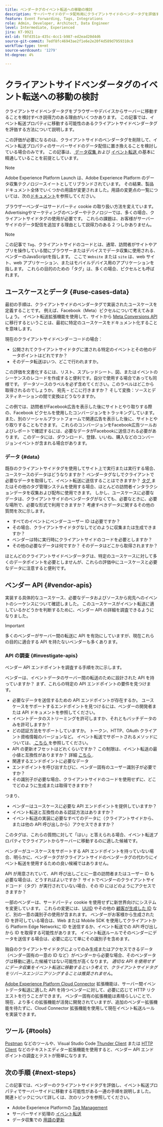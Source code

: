 ```yaml
---
title: ベンダータグのイベント転送への移動の検討
description: サーバーサイドのデータ配布用にクライアントサイドのベンダータグを評価する方法を説明します。
feature: Event Forwarding, Tags, Integrations
role: Admin, Developer, Architect, Data Engineer
level: Intermediate, Experienced
jira: KT-9921
exl-id: f8fd351a-435c-4cc1-b987-ed2ead20d4d6
source-git-commit: 7edf8fc46943ae2f1e6e2e20f4d589d7959310c8
workflow-type: tm+mt
source-wordcount: '1279'
ht-degree: 4%

---
```


# クライアントサイドベンダータグのイベント転送への移動の検討

クライアントサイドベンダータグをブラウザーやデバイスからサーバーに移動することを検討すべき説得力のある理由がいくつかあります。 この記事では、イベント転送プロパティに移動する可能性のあるクライアントサイドベンダータグを評価する方法について説明します。

この評価が必要になるのは、クライアントサイドのベンダータグを削除して、イベント転送プロパティのサーバーサイドのデータ配信に置き換えることを検討している場合のみです。 この記事は、[ データ収集 ](https://experienceleague.adobe.com/docs/data-collection.html?lang=ja) および [ イベント転送 ](https://experienceleague.adobe.com/docs/experience-platform/tags/event-forwarding/overview.html?lang=ja) の基本に精通していることを前提としています。

>[!NOTE]
>
>Adobe Experience Platform Launch は、Adobe Experience Platform のデータ収集テクノロジースイートとしてリブランドされています。 その結果、製品ドキュメント全体でいくつかの用語が変更されました。用語の変更点の一覧については、次の[ドキュメント](https://experienceleague.adobe.com/docs/experience-platform/tags/term-updates.html?lang=ja)を参照してください。

ブラウザーベンダーはサードパーティ cookie の取り扱い方法を変えています。 Advertisingやマーケティングのベンダーやテクノロジーでは、多くの場合、クライアントサイドタグの使用が必要です。 これらの課題は、お客様がサーバーサイドのデータ配信を追加する理由として説得力のある 2 つしかありません。

>[!NOTE]
>
>この記事で `Tag`、クライアントサイドのコードとは、通常、訪問者がサイトやアプリを操作している間にブラウザーまたはデバイスでデータ収集に使用される、ベンダーのJavaScriptを指します。 ここで `Website` または `site` は、web サイト、web アプリケーション、またはモバイルデバイス用のアプリケーションを指します。 これらの目的のための「タグ」は、多くの場合、ピクセルとも呼ばれます。

## ユースケースとデータ {#use-cases-data}

最初の手順は、クライアントサイドのベンダータグで実装されたユースケースを定義することです。 例えば、Facebook（Meta）ピクセルについて考えてみましょう。 イベント転送拡張機能を使用して、サイトから [Meta Conversions API](https://exchange.adobe.com/apps/ec/109168/meta-conversions-api) に移行するということは、最初に特定のユースケースをドキュメント化することを意味します。

現在のクライアントサイドベンダーコードの場合：

- 公開されてクライアントサイドタグに渡される特定のイベントとその他のデータポイントはどれですか？
- そのデータ転送はいつ、どこで行われますか。

この評価を文書化するには、リスト、スプレッドシート、図、またはイベントのシーケンスのレコードを作成すると便利です。自分で使用する場合であっても同様です。 データソースのラベルを必ず含めてください。このラベルはどこから取得されるのでしょうか。 宛先 – どこに行きますか？ そして変換：ソースとデスティネーションの間で変換はどうなりますか。

この例では、訪問者がFacebook広告を表示した後にサイトとやり取りする際の、Facebook ピクセルを使用したコンバージョンをトラッキングしています。 また、別のソーシャルプラットフォームで関連広告を表示した後に、サイトとやり取りすることもできます。 これらのコンバージョンをFacebook広告ツールおよびレポートで確認するには、必要なデータがFacebookに送信される必要があります。 このデータには、ダウンロード、登録、いいね、購入などのコンバージョンイベントが含まれる場合があります。

### データ {#data}

既存のクライアントサイドタグを使用してサイト上で実行または実行する場合、ユースケースのデータはどうなりますか？ ベンダータグなしでクライアントで必要なデータを取得して、イベント転送に送信することはできますか？ [ タグ ](https://experienceleague.adobe.com/docs/experience-platform/tags/home.html?lang=ja) またはその他のタグ管理システムを使用する場合、ほとんどの訪問者インタラクションデータを収集および配布に使用できます。 しかし、ユースケースに必要なデータは、クライアントサイドのベンダータグがなくても、必要なときに、必要な場所で、必要な形式で利用できますか？ 考慮すべきデータに関するその他の質問を次に示します。

- すべてのイベントにベンダーユーザー ID は必要ですか？
- その場合、クライアントサイドタグなしでどのように収集または生成できますか？
- ベンダーは特に実行時にクライアントサイドのコードを必要としますか？
- その他の必要なデータは何ですか？ そのデータはどこから取得されますか？

ほとんどのクライアントサイドベンダータグは、特定のユースケースに対して多くのデータポイントを必要としませんが、これらの評価中にユースケースと必要なデータに注意すると便利です。

## ベンダー API {#vendor-apis}

実装する具体的なユースケース、必要なデータおよびソースから宛先へのイベントのシーケンスについて確認しました。 このユースケースがイベント転送に適しているかどうかを判断するために、ベンダー API の詳細を調査できるようになりました。

>[!IMPORTANT]
>
>多くのベンダーがサーバー間の転送に API を有効にしていますが、現在これらの目的に適合する API を持たないベンダーも多くあります。

### API の調査 {#investigate-apis}

ベンダー API エンドポイントを調査する手順を次に示します。

ベンダーは、イベントデータのサーバー間の転送のために設計された API を持っていますか？ まず、これらの特定の API エンドポイントの要件を見つけます。

- 必要なデータを送信するための API エンドポイントが存在するか。 ユースケースをサポートするエンドポイントを見つけるには、ベンダーの開発者または API ドキュメントを参照してください。
- イベントデータのストリーミングを許可しますか、それともバッチデータのみを許可しますか？
- どの認証方法をサポートしていますか。 トークン、HTTP、OAuth クライアント資格情報のバージョンなど。 イベント転送でサポートされるメソッドについては、[ こちら ](https://experienceleague.adobe.com/docs/experience-platform/tags/event-forwarding/secrets.html?lang=ja) を参照してください。
- API の更新オフセットはどれくらいですか？ この制限は、イベント転送の最小値と互換性がありますか？ 詳細 [ こちら ](https://experienceleague.adobe.com/docs/experience-platform/tags/event-forwarding/secrets.html?lang=ja#:~:text=you%20can%20configure%20the%20Refresh%20Offset%20value%20for%20the%20secret).
- 関連するエンドポイントに必要なデータ
- エンドポイントを呼び出すたびに、ベンダー固有のユーザー識別子が必要ですか？
- その識別子が必要な場合、クライアントサイドのコードを使用せずに、どこでどのように生成または取得できますか？

つまり、

- ベンダーはユースケースに必要な API エンドポイントを提供していますか？
- イベント転送と互換性のある認証方法はありますか？
- イベント転送の実装に必要なすべてのデータに（クライアントサイドから、または他の API 呼び出しから）アクセスできますか？

このタグは、これらの質問に対して「はい」と答えられる場合、イベント転送プロパティでクライアントからサーバーに移動するのに適した候補です。

ベンダーがユースケースをサポートする API エンドポイントを持っていない場合、明らかに、ベンダータグがクライアントサイドのベンダータグの代わりにイベント転送を使用するための良い候補ではありません。

API が用意されていて、API 呼び出しごとに一意の訪問者またはユーザー ID も必要な場合は、どうすればよいですか？ サイトでベンダーのクライアントサイドコード（タグ）が実行されていない場合、その ID にはどのようにアクセスできますか？

一部のベンダーは、サードパーティ cookie を使用せずに新世界向けにシステムを変更しています。 これらの変更には、[UUID](https://developer.mozilla.org/en-US/docs/Glossary/UUID) やその他の [ 顧客が生成した ID](https://experienceleague.adobe.com/docs/experience-platform/edge/identity/first-party-device-ids.html?lang=ja) など、別の一意の識別子の使用が含まれます。 ベンダーがお客様から生成された ID を許可している場合は、Web または Mobile SDK を使用してクライアントから Platform Edge Networkに ID を送信するか、イベント転送での API 呼び出しから ID を取得する可能性があります。 イベント転送ルールでそのベンダーにデータを送信する場合は、必要に応じて単にその識別子を含めます。

独自のクライアントサイドタグによってのみ生成またはアクセスできるデータ（ベンダー固有の一意の ID など）がベンダーから必要な場合、そのベンダータグは移動に適した候補ではない可能性が高くなります。 _適切な API を使用せずにデータ収集をイベント転送に移動するという考えで、クライアントサイドタグをリバースエンジニアリングすることは推奨されません_。

[Adobe Experience Platform Cloud Connector](https://experienceleague.adobe.com/docs/experience-platform/tags/extensions/adobe/cloud-connector/overview.html?lang=ja) 拡張機能は、サーバー間イベントデータ転送に適した API を持つベンダーに対して、必要に応じて HTTP リクエストを行うことができます。 ベンダー固有の拡張機能は素晴らしいことで、現在、より多くの拡張機能が活発に開発されていますが、追加のベンダー拡張機能を待たずに、Cloud Connector 拡張機能を使用して現在イベント転送ルールを実装できます。

## ツール {#tools}

[Postman](https://www.postman.com/) などのツールや、Visual Studio Code [Thunder Client](https://marketplace.visualstudio.com/items?itemName=rangav.vscode-thunder-client) または [HTTP Client](https://marketplace.visualstudio.com/items?itemName=mkloubert.vscode-http-client) などのテキストエディター拡張機能を使用すると、ベンダー API エンドポイントの調査とテストが簡単になります。

## 次の手順 {#next-steps}

この記事では、ベンダーのクライアントサイドタグを評価し、イベント転送プロパティでサーバーサイドに移動する可能性がある一連の手順を説明しました。 関連トピックについて詳しくは、次のリンクを参照してください。

- Adobe Experience Platformの [Tag Management](https://experienceleague.adobe.com/docs/experience-platform/tags/home.html?lang=ja)
- サーバーサイド処理の [ イベント転送 ](https://experienceleague.adobe.com/docs/experience-platform/tags/event-forwarding/overview.html?lang=ja)
- データ収集での [ 用語の更新 ](https://experienceleague.adobe.com/docs/experience-platform/tags/term-updates.html?lang=ja)
